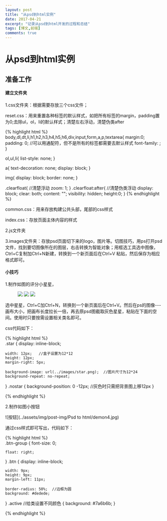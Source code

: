 ```yaml
---
layout: post
title: "从psd到html实例"
date: 2017-04-21
excerpt: "记录从psd到html开发的过程和总结"
tags: [博文,前端]
comments: true
---
```


# 从psd到html实例

## 准备工作

#### 建立文件夹

1.css文件夹：根据需要存放三个css文件；

reset.css：用来重置各种标签的默认样式，如把所有标签的margin，padding置为0;去除ul，ol，li的默认样式；清楚左右浮动，清楚伪类after

{% highlight html %}                          
body,dl,dt,li,h1,h2,h3,h4,h5,h6,div,input,form,a,p,textarea{
	margin:0;
	padding: 0;  //可以用通配符，但不是所有的标签都需要去默认样式
	font-family: ;
}

ol,ul,li{
	list-style: none;
}

a{
	text-decoration: none;
	display: block;
}

img{
	display: block;
	border: none;
}

.clearfloat{ //清楚浮动
	zoom: 1;
}
.clearfloat:after{  //清楚伪类浮动
	display: block;
	clear: both;
	content: "";
	visibility: hidden;
	height:0;
}
{% endhighlight %}

common.css：用来存放构建公共头部，尾部的css样式

index.css：存放页面主体内容的样式

2.js文件夹

3.images文件夹：存放psd页面切下来的logo，图片等。切图技巧，用ps打开psd文件，找到要切图像所在的图层，右击转换为智能对象；用框选工具选中图像，Ctrl+C复制加Ctrl+N新建，转换到一个新页面后在Ctrl+V 粘贴，然后保存为相应格式即可。

#### 小技巧

1.制作如图的评分小星星，

<figure class="third">
	<img src="../assets/img/post-img/Psd to html/demon1.jpg">
	<img src="../assets/img/post-img/Psd to html/demon2.jpg">
	<img src="../assets/img/post-img/Psd to html/demon3.jpg">
	<figcaption></figcaption>
</figure>

选中星星，Ctrl+C加Ctrl+N，转换到一个新页面后在Ctrl+V。然后在ps的图像---画布大小，把画布长度拉长一倍，再去原psd图截取灰色星星，粘贴在下面的空间。使用时只要按需设置相关类名即可。

css代码如下：

{% highlight html %}                          
 .star
{
    display: inline-block;

    width: 12px;   //盒子设置为12*12
    height: 12px;
    margin-right: 5px;

    background-image: url(../images/star.png);  //图片尺寸为12*24
    background-repeat: no-repeat;
}
 .nostar
{
    background-position: 0 -12px;  //灰色时只需把背景图上移12px
}
<div class="star-bar">
	<span class="star"></span>
	<span class="star"></span>
	<span class="star nostar"></span>
	<span class="star nostar"></span>
	<span class="star nostar"></span>
</div>
{% endhighlight %}

2.制作如图小按钮

![按钮](../assets/img/post-img/Psd to html/demon4.jpg)

通过css样式即可写出，代码如下：

{% highlight html %}                          
 .btn-group
{
    font-size: 0;

    float: right;
}
.btn
{
    display: inline-block;

    width: 9px;
    height: 9px;
    margin-left: 11px;

    border-radius: 50%;  //边框为圆
    background: #dedede;
}
 .active  //给类设置不同颜色
{
    background: #7a6b6b;
}
<div class="btn-group">
	<a href="" class="btn active"></a>
	<a href="" class="btn"></a>
	<a href="" class="btn"></a>
	<a href="" class="btn"></a>
</div>
{% endhighlight %}

